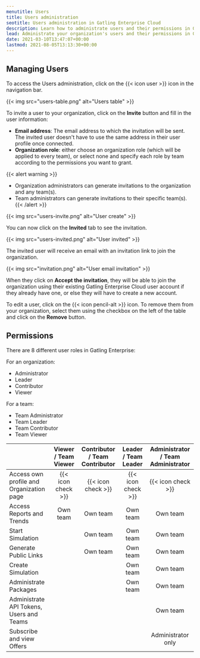 ```yaml
---
menutitle: Users
title: Users administration
seotitle: Users administration in Gatling Enterprise Cloud
description: Learn how to administrate users and their permissions in Gatling Enterprise Cloud.
lead: Administrate your organization's users and their permissions in Gatling Enterprise Cloud.
date: 2021-03-10T13:47:07+00:00
lastmod: 2021-08-05T13:13:30+00:00
---
```


## Managing Users

To access the Users administration, click on the {{< icon user >}} icon in the navigation bar.

{{< img src="users-table.png" alt="Users table" >}}

To invite a user to your organization, click on the **Invite** button and fill in the user information:

- **Email address**: The email address to which the invitation will be sent. The invited user doesn't have to use the same address in their user profile once connected.
- **Organization role**: either choose an organization role (which will be applied to every team), or select none and specify each role by team according to the permissions you want to grant.

{{< alert warning >}}
- Organization administrators can generate invitations to the organization and any team(s).
- Team administrators can generate invitations to their specific team(s).
{{< /alert >}}

{{< img src="users-invite.png" alt="User create" >}}

You can now click on the **Invited** tab to see the invitation.

{{< img src="users-invited.png" alt="User invited" >}}

The invited user will receive an email with an invitation link to join the organization.

{{< img src="invitation.png" alt="User email invitation" >}}

When they click on  **Accept the invitation**, they will be able to join the organization using their existing Gatling Enterprise Cloud user account if they already have one, or else they will have to create a new account.

To edit a user, click on the {{< icon pencil-alt >}} icon. To remove them from your organization, select them using the checkbox on the left of the table and click on the **Remove** button.

## Permissions

There are 8 different user roles in Gatling Enterprise:

For an organization:

- Administrator
- Leader
- Contributor
- Viewer

For a team:

- Team Administrator
- Team Leader
- Team Contributor
- Team Viewer

|                                          | Viewer / Team Viewer | Contributor / Team Contributor | Leader / Team Leader | Administrator / Team Administrator |
|------------------------------------------|:--------------------:|:------------------------------:|:--------------------:|:----------------------------------:|
| Access own profile and Organization page |  {{< icon check >}}  |       {{< icon check >}}       |  {{< icon check >}}  |         {{< icon check >}}         |
| Access Reports and Trends                |       Own team       |            Own team            |       Own team       |              Own team              |
| Start Simulation                         |                      |            Own team            |       Own team       |              Own team              |
| Generate Public Links                    |                      |            Own team            |       Own team       |              Own team              |
| Create Simulation                        |                      |                                |       Own team       |              Own team              |
| Administrate Packages                    |                      |                                |       Own team       |              Own team              |
| Administrate API Tokens, Users and Teams |                      |                                |                      |              Own team              |
| Subscribe and view Offers                |                      |                                |                      |         Administrator only         |


